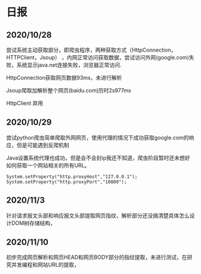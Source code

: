 # 日报
## 2020/10/28
尝试系统主动获取部分，即爬虫程序，两种获取方式（HttpConnection，HTTPClient，Jsoup）
，内网正常访问获取数据，尝试访问外网(google.com)失败，系统显示java.net连接失败，浏览器正常访问.

HttpConnection获取网页数据93ms，未进行解析

Jsoup爬取加解析整个网页(baidu.com)历时2s977ms 

HttpClient 弃用

## 2020/10/29
尝试python爬虫简单爬取外网网页，使用代理的情况下成功获取google.com的响应，但是可能遇到反爬机制

Java设置系统代理也成功，但是会不会封ip我还不知道，爬虫阶段暂时还未想好如何获取一个网站相关的所有URL。

`
System.setProperty("http.proxyHost","127.0.0.1");
System.setProperty("http.proxyPort","10809");
`

## 2020/11/3
针对请求报文头部和响应报文头部提取网页指纹，解析部分还没搞清楚具体怎么设计DOM树存储结构，

## 2020/11/10
初步完成网页解析和网页HEAD和网页BODY部分的指纹提取，未进行测试，在研究并发编程和网站URL的提取，